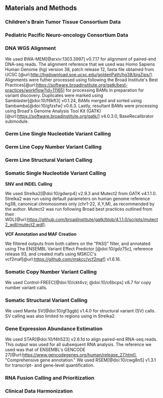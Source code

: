 ## Materials and Methods

### Children's Brain Tumor Tissue Consortium Data

### Pediatric Pacific Neuro-oncology Consortium Data

### DNA WGS Alignment

We used BWA-MEM[@arxiv:1303.3997] v0.7.17 for alignment of paired-end DNA-seq reads.
The alignment reference that we used was Homo Sapiens Human Genome (hg) version 38, patch release 12, fasta file obtained from UCSC [@url:http://hgdownload.soe.ucsc.edu/goldenPath/hg38/bigZips/].
Alignments were futher processed using following the Broad Institute's Best Practices[@url:https://software.broadinstitute.org/gatk/best-practices/workflow?id=11165] for processing BAMs in preparation for variant discovery.
Duplicates were marked using Samblaster[@doi:10/f6kft3] v0.1.24, BAMs merged and sorted using Sambamba[@doi:10/gfzsfw] v0.6.3.
Lastly, resultant BAMs were processing using Broad's Genome Analysis Tool Kit (GATK)[@url:https://software.broadinstitute.org/gatk/] v4.0.3.0, BaseRecalibrator submodule.

### Germ Line Single Nucleotide Variant Calling

### Germ Line Copy Number Variant Calling

### Germ Line Structural Variant Calling

### Somatic Single Nucleotide Variant Calling
**SNV and INDEL Calling**

We used Strelka2[@doi:10/gdwrp4] v2.9.3 and Mutect2 from GATK v4.1.1.0.
Strelka2 was run using default parameters on human genome reference hg38, canonical chromosomes only (chr1-22, X,Y,M), as recommended by the author.
Mutect2 was run following Broad best practices outlined from their WDL[@url:https://github.com/broadinstitute/gatk/blob/4.1.1.0/scripts/mutect2_wdl/mutect2.wdl].  

**VCF Annotation and MAF Creation**

We filtered outputs from both callers on the "PASS" filter, and annotated using The ENSEMBL Variant Effect Predictor [@doi:10/gdz75c], reference release 93, and created mafs using MSKCC's vcf2maf[@url:https://github.com/mskcc/vcf2maf] v1.6.16.

### Somatic Copy Number Variant Calling

We used Control-FREEC[@doi:10/ckt4vz; @doi:10/c6bcps] v8.7 for copy number variant calls.

### Somatic Structural Variant Calling

We used Manta SV[@doi:10/gf3ggb] v1.4.0 for structural variant (SV) calls.
SV calling was also limited to regions using in Strelka2.

### Gene Expression Abundance Estimation
We used STAR[@doi:10/f4h523] v2.6.1d to align paired-end RNA-seq reads.
This output was used for all subsequent RNA analysis. The reference we used was that of ENSEMBL's GENCODE 27[@url:https://www.gencodegenes.org/human/release_27.html], "Comprehensive gene annotation."
We used RSEM[@doi:10/cwg8n5] v1.3.1 for transcript- and gene-level quantification.

### RNA Fusion Calling and Prioritization

### Clinical Data Harmonization
